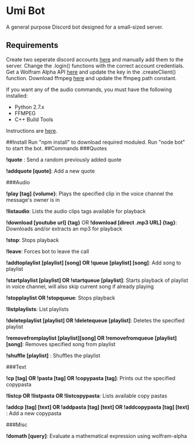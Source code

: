 # Umi Bot
A general purpose Discord bot designed for a small-sized server.
## Requirements
Create two seperate discord accounts [here](https://discordapp.com/register) and manually add them to the server. Change the  .login() functions with the correct account credentials. Get a Wolfram Alpha API [here](http://products.wolframalpha.com/developers/) and update the key in the .createClient() function. Download ffmpeg [here](https://ffmpeg.zeranoe.com/builds/) and update the ffmpeg path constant. 

If you want any of the audio commands, you must have the following installed:

- Python 2.7.x 
- FFMPEG
- C++ Build Tools

Instructions are [here](http://pastebin.com/Qb2TvxLy).

##Install
Run "npm install" to download required moduled. Run "node bot" to start the bot. 
##Commands
###Quotes

**!quote** : Send a random previously added quote

**!addquote [quote]**: Add a new quote

###Audio

**!play [tag] {volume}**: Plays the specified clip in the voice channel the message's owner is in

**!listaudio**: Lists the audio clips tags available for playback

**!download [youtube url] {tag}**  OR  **!download [direct .mp3 URL] {tag}**: Downloads and/or extracts an mp3 for playback

**!stop**: Stops playback

**!leave**: Forces bot to leave the call

**!addtoplaylist [playlist] [song]  OR  !queue [playlist] [song]**: Add song to playlist

**!startplaylist [playlist]  OR  !startqueue [playlist]**: Starts playback of playlist in voice channel, will also skip current song if already playing

**!stopplaylist  OR  !stopqueue**: Stops playback

**!listplaylists**: List playlists

**!deleteplaylist [playlist]  OR  !deletequeue [playlist]**: Deletes the specified playlist

**!removefromplaylist [playlist][song]  OR  !removefromqueue [playlist] [song]**: Removes specified song from playlist

**!shuffle [playlist]** : Shuffles the playlist

###Text

**!cp [tag] OR  !pasta [tag]  OR  !copypasta [tag]**: Prints out the specified copypasta

**!listcp  OR !listpasta  OR  !listcopypasta**: Lists available copy pastas

**!addcp [tag] [text]  OR  !addpasta [tag] [text]  OR  !addcopypasta [tag] [text]** : Add a new copypasta

###Misc

**!domath [query]**: Evaluate a mathematical expression using wolfram-alpha
